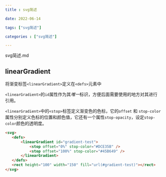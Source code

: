 ```yaml
---
title : svg简述

date: 2022-06-14

tags: ["svg简述"]

categories : ["svg简述"]

---
```


svg简述.md

<!--more-->

## linearGradient
将渐变标签`<linearGradient>`定义在`<defs>`元素中

`<linearGradient>`的`id`属性作为其*唯一*标识，方便后面需要使用的地方对其进行引用。

`<linearGradient>`中的`<stop>`标签定义渐变色的色标，它的`offset` 和 `stop-color`属性分别定义色标的位置和颜色值，它还有一个属性`stop-opacity`，设定`stop-color`颜色的透明度。


```html
<svg>
   <defs>
       <linearGradient id="gradient-test">
           <stop offset="0%" stop-color="#DCE35B" />
           <stop offset="100%" stop-color="#45B649" />
       </linearGradient>
   </defs>
   <rect height="100" width="150" fill="url(#gradient-test)"></rect>
</svg>
```